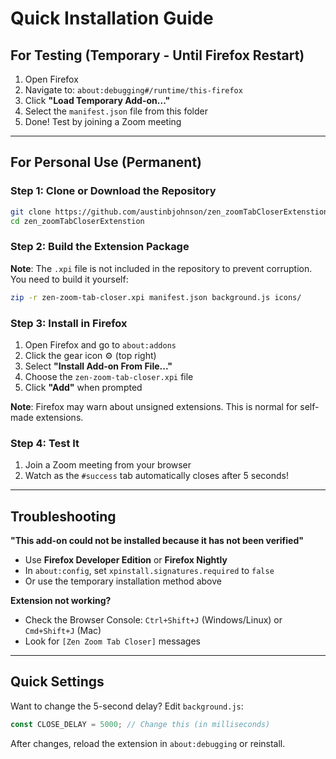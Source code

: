 # Quick Installation Guide

## For Testing (Temporary - Until Firefox Restart)

1. Open Firefox
2. Navigate to: `about:debugging#/runtime/this-firefox`
3. Click **"Load Temporary Add-on..."**
4. Select the `manifest.json` file from this folder
5. Done! Test by joining a Zoom meeting

---

## For Personal Use (Permanent)

### Step 1: Clone or Download the Repository

```bash
git clone https://github.com/austinbjohnson/zen_zoomTabCloserExtenstion.git
cd zen_zoomTabCloserExtenstion
```

### Step 2: Build the Extension Package

**Note**: The `.xpi` file is not included in the repository to prevent corruption. You need to build it yourself:

```bash
zip -r zen-zoom-tab-closer.xpi manifest.json background.js icons/
```

### Step 3: Install in Firefox

1. Open Firefox and go to `about:addons`
2. Click the gear icon ⚙️ (top right)
3. Select **"Install Add-on From File..."**
4. Choose the `zen-zoom-tab-closer.xpi` file
5. Click **"Add"** when prompted

**Note**: Firefox may warn about unsigned extensions. This is normal for self-made extensions.

### Step 4: Test It

1. Join a Zoom meeting from your browser
2. Watch as the `#success` tab automatically closes after 5 seconds!

---

## Troubleshooting

**"This add-on could not be installed because it has not been verified"**

- Use **Firefox Developer Edition** or **Firefox Nightly**
- In `about:config`, set `xpinstall.signatures.required` to `false`
- Or use the temporary installation method above

**Extension not working?**

- Check the Browser Console: `Ctrl+Shift+J` (Windows/Linux) or `Cmd+Shift+J` (Mac)
- Look for `[Zen Zoom Tab Closer]` messages

---

## Quick Settings

Want to change the 5-second delay? Edit `background.js`:

```javascript
const CLOSE_DELAY = 5000; // Change this (in milliseconds)
```

After changes, reload the extension in `about:debugging` or reinstall.

